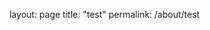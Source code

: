layout: page
title: "test"
permalink: /about/test
<html>
<title>pytest中文文档下载</title>
<body>
	
</body>
</html>
